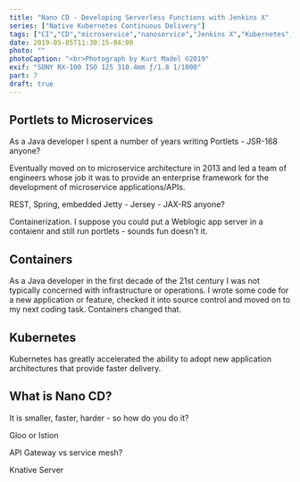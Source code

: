 ```yaml
---
title: "Nano CD - Developing Serverless Functions with Jenkins X"
series: ["Native Kubernetes Continuous Delivery"]
tags: ["CI","CD","microservice","nanoservice","Jenkins X","Kubernetes","Native K8s CD"]
date: 2019-05-05T11:30:15-04:00
photo: ""
photoCaption: "<br>Photograph by Kurt Madel ©2019"
exif: "SONY RX-100 ISO 125 310.4mm ƒ/1.8 1/1000"
part: 7
draft: true
---
```

## Portlets to Microservices

As a Java developer I spent a number of years writing Portlets - JSR-168 anyone?

Eventually moved on to microservice architecture in 2013 and led a team of engineers whose job it was to provide an enterprise framework for the development of microservice applications/APIs. 

REST, Spring, embedded Jetty - Jersey - JAX-RS anyone?

Containerization. I suppose you could put a Weblogic app server in a contaienr and still run portlets - sounds fun doesn't it.

## Containers

As a Java developer in the first decade of the 21st century I was not typically concerned with infrastructure or operations. I wrote some code for a new application or feature, checked it into source control and moved on to my next coding task. Containers changed that.

## Kubernetes

Kubernetes has greatly accelerated the ability to adopt new application architectures that provide faster delivery.

## What is Nano CD?
It is smaller, faster, harder - so how do you do it?

Gloo or Istion

API Gateway vs service mesh?

Knative Server

